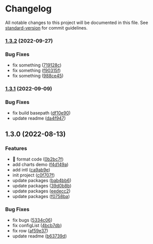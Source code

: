 # Changelog

All notable changes to this project will be documented in this file. See [standard-version](https://github.com/conventional-changelog/standard-version) for commit guidelines.

### [1.3.2](https://github.com/ahyiru/huxy-admin/compare/v1.3.1...v1.3.2) (2022-09-27)


### Bug Fixes

* fix something ([719128c](https://github.com/ahyiru/huxy-admin/commit/719128c293f9607b76a261dd348d0a45a8e7da16))
* fix something ([f90315f](https://github.com/ahyiru/huxy-admin/commit/f90315f2f434111fa50528eefa708d8fd9247768))
* fix something ([988ce45](https://github.com/ahyiru/huxy-admin/commit/988ce4596dd92c030e763738764ec8e788bf800e))

### [1.3.1](https://github.com/ahyiru/huxy-admin/compare/v1.3.0...v1.3.1) (2022-09-09)


### Bug Fixes

* fix build basepath ([df10e90](https://github.com/ahyiru/huxy-admin/commit/df10e903a59b99963f106b9bd1673339ad1604bf))
* update readme ([da4f947](https://github.com/ahyiru/huxy-admin/commit/da4f9473ba0b3d968e45cdeb3da1b6973871943c))

## 1.3.0 (2022-08-13)


### Features

* :art: format code ([0b2bc7f](https://github.com/ahyiru/huxy-admin/commit/0b2bc7f111f763c101c73c1685ba289b7b3e08ea))
* add charts demo ([f4d149a](https://github.com/ahyiru/huxy-admin/commit/f4d149a8fa63fc6559481cd4f55d100076eeba7c))
* add intl ([ca9ab9e](https://github.com/ahyiru/huxy-admin/commit/ca9ab9e4c7513faa6811c7aa6a779ae1443b4b11))
* init project ([c0f707f](https://github.com/ahyiru/huxy-admin/commit/c0f707f55e69df0c66f2cf2ecb719e8de1f1053c))
* update packages ([bab4bb6](https://github.com/ahyiru/huxy-admin/commit/bab4bb61454af5287a0894524676b7a83f961037))
* update packages ([39d0b8b](https://github.com/ahyiru/huxy-admin/commit/39d0b8b97109fd0b3c6119bdc292ee8e3763ae51))
* update packages ([eedecc2](https://github.com/ahyiru/huxy-admin/commit/eedecc2e9dd04847c63dc03533b2339002d2414c))
* update packages ([f0758ba](https://github.com/ahyiru/huxy-admin/commit/f0758ba0a64dfe11f3c0c545bdf1fbc1cd089616))


### Bug Fixes

* fix bugs ([5334c06](https://github.com/ahyiru/huxy-admin/commit/5334c068c4855e24d3dafb4362d79a650d74587d))
* fix configList ([4bcb7db](https://github.com/ahyiru/huxy-admin/commit/4bcb7dbba1f782432083cf44317cb135df6cbaab))
* fix row ([af59e37](https://github.com/ahyiru/huxy-admin/commit/af59e37755d11cd47b8a5eb1b362c24c267ad62c))
* update readme ([b63739d](https://github.com/ahyiru/huxy-admin/commit/b63739d48c3fd4861bb1265fa2e844ee752b452a))
